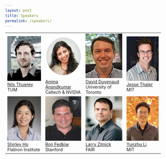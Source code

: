 ```yaml
---
layout: post
title: Speakers
permalink: /speakers/
---
```


<table>
  <tr>
    <td> 
      <img src="https://github.com/SimDL/SimDL.github.io/blob/main/images/Nils_Thuerey.jpg?raw=true"  alt="1" width = 130px height = 145px ><br />
      <a href="https://ge.in.tum.de/about/n-thuerey/">Nils Thuerey</a><br />
      TUM
    </td>
    <td>
      <img src="https://github.com/SimDL/SimDL.github.io/blob/main/images/Anima.png?raw=true" alt="2" width = 125px height = 144px><br />
      <a href="http://tensorlab.cms.caltech.edu/users/anima/">Anima Anandkumar</a><br />
      Caltech & NVIDIA
    </td>
    <td>
      <img src="https://github.com/SimDL/SimDL.github.io/blob/main/images/david_duvenaud_full.jpg?raw=true" alt="2" width = 125px height = 144px><br />
      <a href="http://www.cs.toronto.edu/~duvenaud/">David Duvenaud</a><br />
      University of Toronto
    </td>
    <td>
      <img src="https://github.com/SimDL/SimDL.github.io/blob/main/images/thaler_jesse.jpg?raw=true" alt="2" width = 125px height = 144px><br />
      <a href="http://www.jthaler.net/doku.php">Jesse Thaler</a><br />
      MIT
    </td>
  </tr> 
  <tr>
    <td>
      <img src="https://github.com/SimDL/SimDL.github.io/blob/main/images/Shirley_Ho.jpg?raw=true" alt="2" width = 125px height = 144px><br />
      <a href="https://www.cmu.edu/physics/people/faculty/ho.html">Shirley Ho</a><br />
      Flatiron Institute
    </td>
    <td>
      <img src="https://github.com/SimDL/SimDL.github.io/blob/main/images/Ron_Fedkiw.jpg?raw=true" alt="2" width = 125px height = 144px><br />
      <a href="http://physbam.stanford.edu/~fedkiw/">Ron Fedkiw</a><br />
      Stanford
    </td>
    <td>
      <img src="https://github.com/SimDL/SimDL.github.io/blob/main/images/Larry_Zitnick.png?raw=true" alt="2" width = 125px height = 144px><br />
      <a href="http://larryzitnick.org/">Larry Zitnick</a><br />
      FAIR
    </td>
    <td>
      <img src="https://github.com/SimDL/SimDL.github.io/blob/main/images/liyunzhu.jpg?raw=true" alt="2" width = 125px height = 144px><br />
      <a href="https://people.csail.mit.edu/liyunzhu/">Yunzhu Li</a><br />
      MIT
    </td>
  </tr>
</table>
